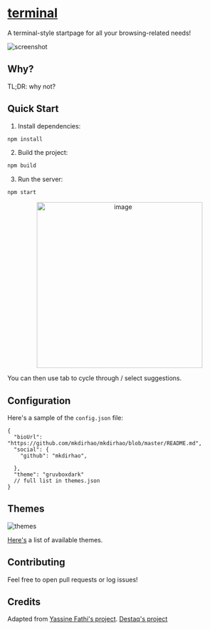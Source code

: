 # [terminal](https://mkdirhao.github.io/terminal)

A terminal-style startpage for all your browsing-related needs!

![screenshot](/docs/screenshot.png)

## Why?

TL;DR: why not?

## Quick Start

1. Install dependencies:

```bash
npm install
```

2. Build the project:

```bash
npm build
```

3. Run the server:

```bash
npm start
```



<p align="center">
  <img width="372" alt="image" src="https://github.com/mkdirhao/terminal/assets/61620873/96bd0247-4ccd-4492-8df0-6d3796946363">
</p>

You can then use tab to cycle through / select suggestions.

## Configuration

Here's a sample of the `config.json` file:

```json5
{
  "bioUrl": "https://github.com/mkdirhao/mkdirhao/blob/master/README.md",
  "social": {
    "github": "mkdirhao",
    
  },
  "theme": "gruvboxdark"
  // full list in themes.json
}
```

## Themes

![themes](/docs/screenshot.gif)

[Here's](/docs/themes) a list of available themes.


## Contributing

Feel free to open pull requests or log issues!

## Credits

Adapted from
[Yassine Fathi's project](https://github.com/m4tt72/terminal).
[Destaq's project](https://github.com/Destaq/cli-homepage)
